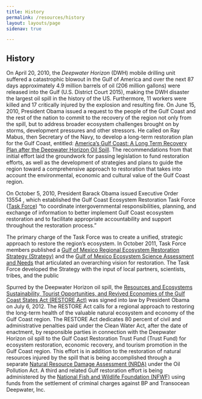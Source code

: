 ```yaml
---
title: History
permalink: /resources/history
layout: layouts/page
sidenav: true

---
```

## History

On April 20, 2010, the _Deepwater Horizon_ (DWH) mobile drilling unit suffered a catastrophic blowout in the Gulf of America and over the next 87 days approximately 4.9 million barrels of oil (206 million gallons) were released into the Gulf (U.S. District Court 2015), making the DWH disaster the largest oil spill in the history of the US. Furthermore, 11 workers were killed and 17 critically injured by the explosion and resulting fire. On June 15, 2010, President Obama issued a request to the people of the Gulf Coast and the rest of the nation to commit to the recovery of the region not only from the spill, but to address broader ecosystem challenges brought on by storms, development pressures and other stressors. He called on Ray Mabus, then Secretary of the Navy, to develop a long-term restoration plan for the Gulf Coast, entitled: [America’s Gulf Coast: A Long Term Recovery Plan after the Deepwater Horizon Oil Spill](/sites/default/files/2025-02/History_%20MabusReport.pdf). The recommendations from that initial effort laid the groundwork for passing legislation to fund restoration efforts, as well as the development of strategies and plans to guide the region toward a comprehensive approach to restoration that takes into account the environmental, economic and cultural value of the Gulf Coast region.

On October 5, 2010, President Barack Obama issued Executive Order 13554 , which established the Gulf Coast Ecosystem Restoration Task Force ([Task Force](https://archive.epa.gov/gulfcoasttaskforce/web/html/)) “to coordinate intergovernmental responsibilities, planning, and exchange of information to better implement Gulf Coast ecosystem restoration and to facilitate appropriate accountability and support throughout the restoration process.”

The primary charge of the Task Force was to create a unified, strategic approach to restore the region’s ecosystem. In October 2011, Task Force members published a [Gulf of Mexico Regional Ecosystem Restoration Strategy (Strategy)](/sites/default/files/2025-02/History_GCERTFStrategy.pdf) and the [Gulf of Mexico Ecosystem Science Assessment and Needs](/sites/default/files/2025-02/History_GCERTF_Science%20Doc%20Final%20042712.pdf) that articulated an overarching vision for restoration. The Task Force developed the Strategy with the input of local partners, scientists, tribes, and the public

Spurred by the Deepwater Horizon oil spill, the [Resources and Ecosystems Sustainability, Tourist Opportunities, and Revived Economies of the Gulf Coast States Act (RESTORE Act)](/what-is-the-restore-act) was signed into law by President Obama on July 6, 2012. The RESTORE Act calls for a regional approach to restoring the long-term health of the valuable natural ecosystem and economy of the Gulf Coast region. The RESTORE Act dedicates 80 percent of civil and administrative penalties paid under the Clean Water Act, after the date of enactment, by responsible parties in connection with the Deepwater Horizon oil spill to the Gulf Coast Restoration Trust Fund (Trust Fund) for ecosystem restoration, economic recovery, and tourism promotion in the Gulf Coast region. This effort is in addition to the restoration of natural resources injured by the spill that is being accomplished through a separate [Natural Resource Damage Assessment (NRDA)](http://www.gulfspillrestoration.noaa.gov/) under the Oil Pollution Act. A third and related Gulf restoration effort is being administered by the [National Fish and Wildlife Foundation (NFWF)](http://www.nfwf.org/gulf/Pages/home.aspx) using funds from the settlement of criminal charges against BP and Transocean Deepwater, Inc.